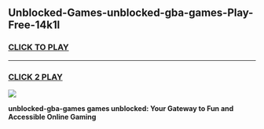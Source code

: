 
## Unblocked-Games-unblocked-gba-games-Play-Free-14k1l
<h3>
<a href="https://premium76.site?title=unblocked-gba-games&ref=09A">CLICK TO PLAY</a></h3>
<hr>

<h3>
<a href="https://premium76.site?title=unblocked-gba-games&ref=09A">CLICK 2 PLAY</a>
  
</h3>

<a href="https://premium76.site?title=unblocked-gba-games&ref=09A"><img src="https://clearcache.store/games.png"></a>


**unblocked-gba-games games unblocked: Your Gateway to Fun and Accessible Online Gaming**
